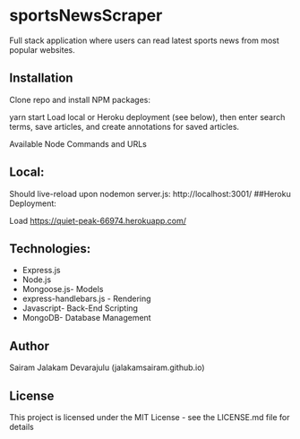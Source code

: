 # sportsNewsScraper

Full stack application where users can read latest sports news from most popular websites. 

## Installation

Clone repo and install NPM packages:


yarn start
Load local or Heroku deployment (see below), then enter search terms, save articles, and create annotations for saved articles.

Available Node Commands and URLs

## Local:

Should live-reload upon nodemon server.js: http://localhost:3001/
##Heroku Deployment:

Load https://quiet-peak-66974.herokuapp.com/

## Technologies:
* Express.js
* Node.js
* Mongoose.js- Models
* express-handlebars.js - Rendering
* Javascript- Back-End Scripting
* MongoDB- Database Management

## Author
Sairam Jalakam Devarajulu (jalakamsairam.github.io)
## License

This project is licensed under the MIT License - see the LICENSE.md file for details

